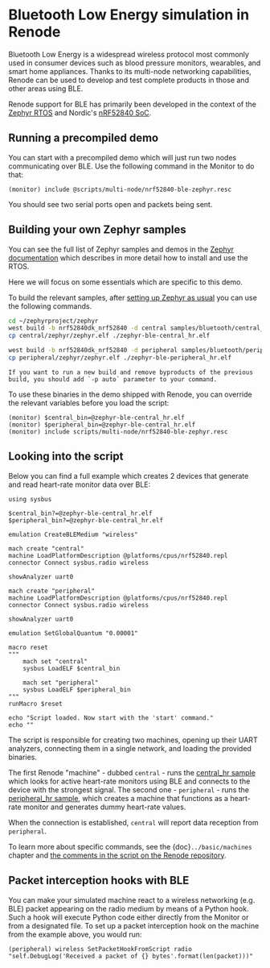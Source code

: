 # Bluetooth Low Energy simulation in Renode

Bluetooth Low Energy is a widespread wireless protocol most commonly used in consumer devices such as blood pressure monitors, wearables, and smart home appliances.
Thanks to its multi-node networking capabilities, Renode can be used to develop and test complete products in those and other areas using BLE.

Renode support for BLE has primarily been developed in the context of the [Zephyr RTOS](https://docs.zephyrproject.org/latest/introduction/index.html) and Nordic's [nRF52840 SoC](https://www.nordicsemi.com/Products/nRF52840).

## Running a precompiled demo

You can start with a precompiled demo which will just run two nodes communicating over BLE. Use the following command in the Monitor to do that:

```none
(monitor) include @scripts/multi-node/nrf52840-ble-zephyr.resc
```

You should see two serial ports open and packets being sent.

## Building your own Zephyr samples

You can see the full list of Zephyr samples and demos in the [Zephyr documentation](https://docs.zephyrproject.org/latest/samples/index.html) which describes in more detail how to install and use the RTOS.

Here we will focus on some essentials which are specific to this demo.

To build the relevant samples, after [setting up Zephyr as usual](https://docs.zephyrproject.org/latest/getting_started/index.html) you can use the following commands.

```sh
cd ~/zephyrproject/zephyr
west build -b nrf52840dk_nrf52840 -d central samples/bluetooth/central_hr
cp central/zephyr/zephyr.elf ./zephyr-ble-central_hr.elf

west build -b nrf52840dk_nrf52840 -d peripheral samples/bluetooth/peripheral_hr
cp peripheral/zephyr/zephyr.elf ./zephyr-ble-peripheral_hr.elf
```

```{note}
If you want to run a new build and remove byproducts of the previous build, you should add `-p auto` parameter to your command.
```

To use these binaries in the demo shipped with Renode, you can override the relevant variables before you load the script:

```none
(monitor) $central_bin=@zephyr-ble-central_hr.elf
(monitor) $peripheral_bin=@zephyr-ble-central_hr.elf
(monitor) include scripts/multi-node/nrf52840-ble-zephyr.resc

```

## Looking into the script

Below you can find a full example which creates 2 devices that generate and read heart-rate monitor data over BLE:

```none
using sysbus

$central_bin?=@zephyr-ble-central_hr.elf
$peripheral_bin?=@zephyr-ble-central_hr.elf

emulation CreateBLEMedium "wireless"

mach create "central"
machine LoadPlatformDescription @platforms/cpus/nrf52840.repl
connector Connect sysbus.radio wireless

showAnalyzer uart0

mach create "peripheral"
machine LoadPlatformDescription @platforms/cpus/nrf52840.repl
connector Connect sysbus.radio wireless

showAnalyzer uart0

emulation SetGlobalQuantum "0.00001"

macro reset
"""
    mach set "central"
    sysbus LoadELF $central_bin

    mach set "peripheral"
    sysbus LoadELF $peripheral_bin
"""
runMacro $reset

echo "Script loaded. Now start with the 'start' command."
echo ""
```

The script is responsible for creating two machines, opening up their UART analyzers, connecting them in a single network, and loading the provided binaries.

The first Renode "machine" - dubbed `central` - runs the [central_hr sample](https://github.com/zephyrproject-rtos/zephyr/tree/main/samples/bluetooth/central_hr) which looks for active heart-rate monitors using BLE and connects to the device with the strongest signal.
The second one - `peripheral` - runs the [peripheral_hr sample](https://github.com/zephyrproject-rtos/zephyr/tree/main/samples/bluetooth/peripheral_hr), which creates a machine that functions as a heart-rate monitor and generates dummy heart-rate values.

When the connection is established, `central` will report data reception from `peripheral`.

To learn more about specific commands, see the {doc}`../basic/machines` chapter and [the comments in the script on the Renode repository](https://github.com/renode/renode/blob/master/scripts/multi-node/nrf52840-ble-zephyr.resc).


## Packet interception hooks with BLE

You can make your simulated machine react to a wireless networking (e.g. BLE) packet appearing on the radio medium by means of a Python hook.
Such a hook will execute Python code either directly from the Monitor or from a designated file.
To set up a packet interception hook on the machine from the example above, you would run:

```none
(peripheral) wireless SetPacketHookFromScript radio "self.DebugLog('Received a packet of {} bytes'.format(len(packet)))"
```
